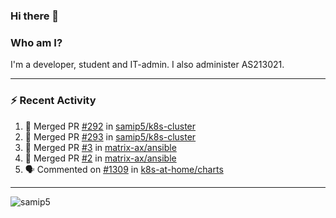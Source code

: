 ### Hi there 👋

### Who am I?
I'm a developer, student and IT-admin. I also administer AS213021.

---
### :zap: Recent Activity
<!--START_SECTION:activity-->
1. 🎉 Merged PR [#292](https://github.com/samip5/k8s-cluster/pull/292) in [samip5/k8s-cluster](https://github.com/samip5/k8s-cluster)
2. 🎉 Merged PR [#293](https://github.com/samip5/k8s-cluster/pull/293) in [samip5/k8s-cluster](https://github.com/samip5/k8s-cluster)
3. 🎉 Merged PR [#3](https://github.com/matrix-ax/ansible/pull/3) in [matrix-ax/ansible](https://github.com/matrix-ax/ansible)
4. 🎉 Merged PR [#2](https://github.com/matrix-ax/ansible/pull/2) in [matrix-ax/ansible](https://github.com/matrix-ax/ansible)
5. 🗣 Commented on [#1309](https://github.com/k8s-at-home/charts/issues/1309) in [k8s-at-home/charts](https://github.com/k8s-at-home/charts)
<!--END_SECTION:activity-->
---

<img align="center" src="https://github-readme-stats.vercel.app/api?username=samip5&show_icons=true" alt="samip5" />

